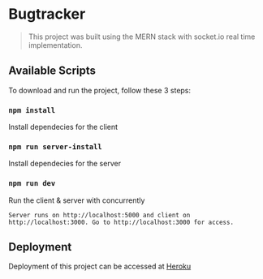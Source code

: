 # Bugtracker 

> This project was built using the MERN stack with socket.io real time implementation.

## Available Scripts

To download and run the project, follow these 3 steps:

### `npm install`

Install dependecies for the client

### `npm run server-install`

Install dependecies for the server

### `npm run dev`

Run the client & server with concurrently

```
Server runs on http://localhost:5000 and client on http://localhost:3000. Go to http://localhost:3000 for access.
```

## Deployment

Deployment of this project can be accessed at [Heroku](https://fathomless-citadel-21115.herokuapp.com/)
